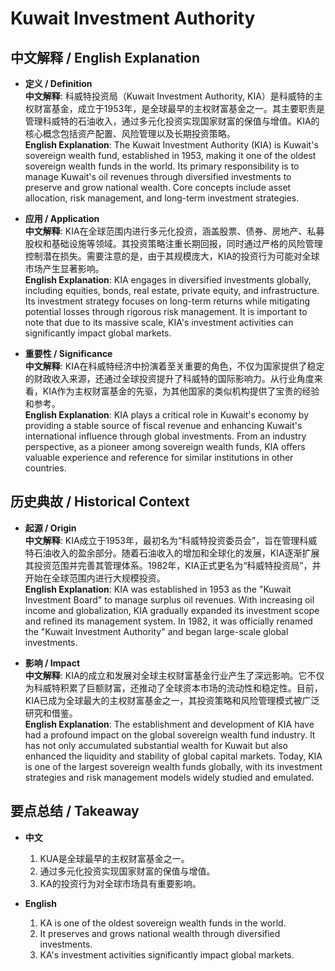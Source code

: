 # Kuwait Investment Authority

## 中文解释 / English Explanation

* **定义 / Definition**  
  **中文解释**: 科威特投资局（Kuwait Investment Authority, KIA）是科威特的主权财富基金，成立于1953年，是全球最早的主权财富基金之一。其主要职责是管理科威特的石油收入，通过多元化投资实现国家财富的保值与增值。KIA的核心概念包括资产配置、风险管理以及长期投资策略。  
  **English Explanation**: The Kuwait Investment Authority (KIA) is Kuwait's sovereign wealth fund, established in 1953, making it one of the oldest sovereign wealth funds in the world. Its primary responsibility is to manage Kuwait's oil revenues through diversified investments to preserve and grow national wealth. Core concepts include asset allocation, risk management, and long-term investment strategies.

* **应用 / Application**  
  **中文解释**: KIA在全球范围内进行多元化投资，涵盖股票、债券、房地产、私募股权和基础设施等领域。其投资策略注重长期回报，同时通过严格的风险管理控制潜在损失。需要注意的是，由于其规模庞大，KIA的投资行为可能对全球市场产生显著影响。  
  **English Explanation**: KIA engages in diversified investments globally, including equities, bonds, real estate, private equity, and infrastructure. Its investment strategy focuses on long-term returns while mitigating potential losses through rigorous risk management. It is important to note that due to its massive scale, KIA's investment activities can significantly impact global markets.

* **重要性 / Significance**  
  **中文解释**: KIA在科威特经济中扮演着至关重要的角色，不仅为国家提供了稳定的财政收入来源，还通过全球投资提升了科威特的国际影响力。从行业角度来看，KIA作为主权财富基金的先驱，为其他国家的类似机构提供了宝贵的经验和参考。  
  **English Explanation**: KIA plays a critical role in Kuwait's economy by providing a stable source of fiscal revenue and enhancing Kuwait's international influence through global investments. From an industry perspective, as a pioneer among sovereign wealth funds, KIA offers valuable experience and reference for similar institutions in other countries.

## 历史典故 / Historical Context

* **起源 / Origin**  
  **中文解释**: KIA成立于1953年，最初名为“科威特投资委员会”，旨在管理科威特石油收入的盈余部分。随着石油收入的增加和全球化的发展，KIA逐渐扩展其投资范围并完善其管理体系。1982年，KIA正式更名为“科威特投资局”，并开始在全球范围内进行大规模投资。  
  **English Explanation**: KIA was established in 1953 as the "Kuwait Investment Board" to manage surplus oil revenues. With increasing oil income and globalization, KIA gradually expanded its investment scope and refined its management system. In 1982, it was officially renamed the "Kuwait Investment Authority" and began large-scale global investments.

* **影响 / Impact**  
  **中文解释**: KIA的成立和发展对全球主权财富基金行业产生了深远影响。它不仅为科威特积累了巨额财富，还推动了全球资本市场的流动性和稳定性。目前，KIA已成为全球最大的主权财富基金之一，其投资策略和风险管理模式被广泛研究和借鉴。  
  **English Explanation**: The establishment and development of KIA have had a profound impact on the global sovereign wealth fund industry. It has not only accumulated substantial wealth for Kuwait but also enhanced the liquidity and stability of global capital markets. Today, KIA is one of the largest sovereign wealth funds globally, with its investment strategies and risk management models widely studied and emulated.

## 要点总结 / Takeaway

* **中文**  
  1. KUA是全球最早的主权财富基金之一。
  2. 通过多元化投资实现国家财富的保值与增值。
  3. KA的投资行为对全球市场具有重要影响。

* **English**  
  1. KA is one of the oldest sovereign wealth funds in the world.
  2. It preserves and grows national wealth through diversified investments.
  3. KA's investment activities significantly impact global markets.
